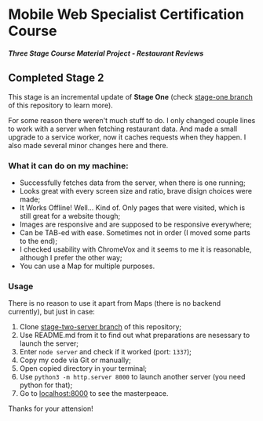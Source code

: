 # Mobile Web Specialist Certification Course

#### _Three Stage Course Material Project - Restaurant Reviews_

## Completed Stage 2

This stage is an incremental update of **Stage One** (check [stage-one branch](/fabritsius/restaurant-reviews-app/tree/stage-one) of this repository to learn more).

For some reason there weren't much stuff to do. I only changed couple lines to work with a server when fetching restaurant data. And made a small upgrade to a service worker, now it caches requests when they happen. I also made several minor changes  here and there.

### What it can do on my machine:

- Successfully fetches data from the server, when there is one running;
- Looks great with every screen size and ratio, brave disign choices were made;
- It Works Offline! Well... Kind of. Only pages that were visited, which is still great for a website though;
- Images are responsive and are supposed to be responsive everywhere;
- Can be TAB-ed with ease. Sometimes not in order (I moved some parts to the end);
- I checked usability with ChromeVox and it seems to me it is reasonable, although I prefer the other way;
- You can use a Map for multiple purposes.

### Usage

There is no reason to use it apart from Maps (there is no backend currently), but just in case:

1. Clone [stage-two-server branch](/fabritsius/restaurant-reviews-app/tree/stage-two-server) of this repository;
2. Use README.md from it to find out what preparations are nesessary to launch the server;
3. Enter `node server` and check if it worked (port: `1337`);
4. Copy my code via Git or manually;
5. Open copied directory in your terminal;
6. Use `python3 -m http.server 8000` to launch another server (you need python for that);
7. Go to [localhost:8000](http://localhost:8000) to see the masterpeace.

Thanks for your attension!